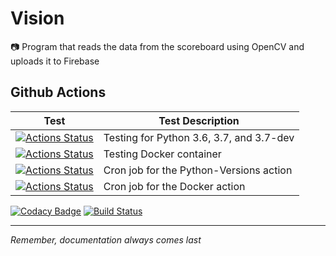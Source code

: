# Vision
📷 Program that reads the data from the scoreboard using OpenCV and uploads it to Firebase

## Github Actions

| Test                                                                                                                                                                                        | Test Description                         |
|---------------------------------------------------------------------------------------------------------------------------------------------------------------------------------------------|------------------------------------------|
| [![Actions Status](https://github.com/goffstown-sports-app/Vision/workflows/Python-Versions/badge.svg)](https://github.com/goffstown-sports-app/Vision/actions) | Testing for Python 3.6, 3.7, and 3.7-dev |
| [![Actions Status](https://github.com/goffstown-sports-app/Vision/workflows/Docker/badge.svg)](https://github.com/goffstown-sports-app/Vision/actions)          | Testing Docker container                 |
| [![Actions Status](https://github.com/goffstown-sports-app/Vision/workflows/Python-Cron/badge.svg)](https://github.com/goffstown-sports-app/Vision/actions)     | Cron job for the Python-Versions action           |
| [![Actions Status](https://github.com/goffstown-sports-app/Vision/workflows/Docker-Cron/badge.svg)](https://github.com/goffstown-sports-app/Vision/actions)     | Cron job for the Docker action  |

[![Codacy Badge](https://api.codacy.com/project/badge/Grade/79e012cb6bc4425ba829dd60aa517c87)](https://app.codacy.com/app/matthewgleich/RPI-Program?utm_source=github.com&utm_medium=referral&utm_content=goffstown-sports-app/RPI-Program&utm_campaign=Badge_Grade_Settings)
[![Build Status](https://travis-ci.com/goffstown-sports-app/Vision.svg?branch=master)](https://travis-ci.com/goffstown-sports-app/Vision)

---
_Remember, documentation always comes last_
